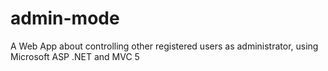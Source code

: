 # admin-mode
A Web App about controlling other registered users as administrator, using Microsoft ASP .NET and MVC 5
